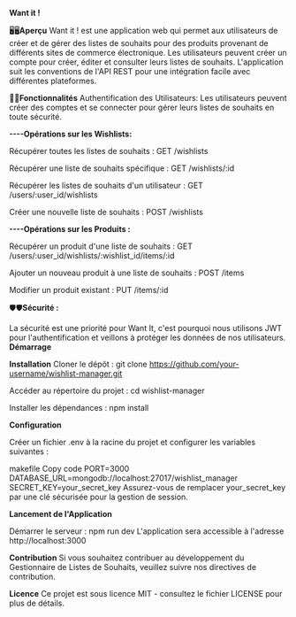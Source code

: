 **Want it !**

🖥️🖥**Aperçu**
Want it ! est une application web qui permet aux utilisateurs de créer et de gérer des listes de souhaits pour des produits provenant de différents sites de commerce électronique. Les utilisateurs peuvent créer un compte pour créer, éditer et consulter leurs listes de souhaits. 
L'application suit les conventions de l'API REST pour une intégration facile avec différentes plateformes.

🚀🚀**Fonctionnalités**
Authentification des Utilisateurs: Les utilisateurs peuvent créer des comptes et se connecter pour gérer leurs listes de souhaits en toute sécurité.

**----Opérations sur les Wishlists:**

Récupérer toutes les listes de souhaits : 
GET /wishlists

Récupérer une liste de souhaits spécifique : 
GET /wishlists/:id

Récupérer les listes de souhaits d'un utilisateur : 
GET /users/:user_id/wishlists

Créer une nouvelle liste de souhaits : 
POST /wishlists

**----Opérations sur les Produits :**

Récupérer un produit d'une liste de souhaits : 
GET /users/:user_id/wishlists/:wishlist_id/items/:id

Ajouter un nouveau produit à une liste de souhaits : 
POST /items

Modifier un produit existant : 
PUT /items/:id

🛡️🛡️**Sécurité :**

La sécurité est une priorité pour Want It, c'est pourquoi nous utilisons JWT pour l'authentification et veillons à protéger les données de nos utilisateurs. 
**Démarrage**

**Installation**
Cloner le dépôt : git clone https://github.com/your-username/wishlist-manager.git

Accéder au répertoire du projet : cd wishlist-manager

Installer les dépendances : npm install

**Configuration**

Créer un fichier .env à la racine du projet et configurer les variables suivantes :

makefile
Copy code
PORT=3000
DATABASE_URL=mongodb://localhost:27017/wishlist_manager
SECRET_KEY=your_secret_key
Assurez-vous de remplacer your_secret_key par une clé sécurisée pour la gestion de session.

**Lancement de l'Application**

Démarrer le serveur : npm run dev
L'application sera accessible à l'adresse http://localhost:3000


**Contribution**
Si vous souhaitez contribuer au développement du Gestionnaire de Listes de Souhaits, veuillez suivre nos directives de contribution.

**Licence**
Ce projet est sous licence MIT - consultez le fichier LICENSE pour plus de détails.





